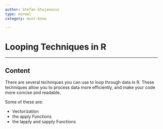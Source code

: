 ```yaml
---
author: Stefan-Stojanovic
type: normal
category: must-know

---
```


# Looping Techniques in R

---

## Content

There are several techniques you can use to loop through data in R. These techniques allow you to process data more efficiently, and make your code more concise and readable.

Some of these are:
- Vectorization
- the apply Functions
- the lapply and sapply Functions